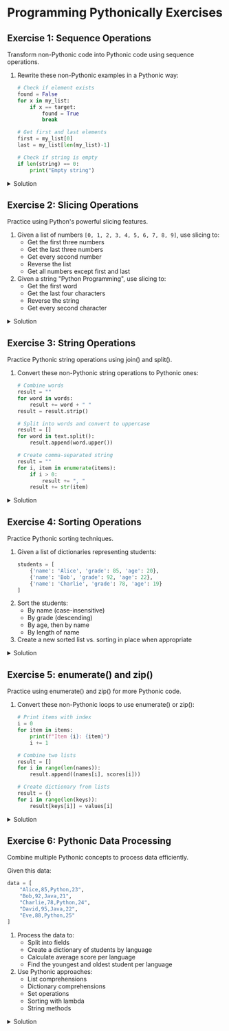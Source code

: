 # Programming Pythonically Exercises

## Exercise 1: Sequence Operations
Transform non-Pythonic code into Pythonic code using sequence operations.

1. Rewrite these non-Pythonic examples in a Pythonic way:
   ```python
   # Check if element exists
   found = False
   for x in my_list:
       if x == target:
           found = True
           break
   
   # Get first and last elements
   first = my_list[0]
   last = my_list[len(my_list)-1]
   
   # Check if string is empty
   if len(string) == 0:
       print("Empty string")
   ```

<details>
<summary>Solution</summary>

```python
# Pythonic versions:

# Check if element exists
found = target in my_list

# Get first and last elements
first = my_list[0]  # or my_list[-0]
last = my_list[-1]

# Check if string is empty
if not string:
    print("Empty string")
```
</details>

## Exercise 2: Slicing Operations
Practice using Python's powerful slicing features.

1. Given a list of numbers `[0, 1, 2, 3, 4, 5, 6, 7, 8, 9]`, use slicing to:
   - Get the first three numbers
   - Get the last three numbers
   - Get every second number
   - Reverse the list
   - Get all numbers except first and last
2. Given a string "Python Programming", use slicing to:
   - Get the first word
   - Get the last four characters
   - Reverse the string
   - Get every second character

<details>
<summary>Solution</summary>

```python
numbers = [0, 1, 2, 3, 4, 5, 6, 7, 8, 9]

# List slicing
first_three = numbers[:3]  # [0, 1, 2]
last_three = numbers[-3:]  # [7, 8, 9]
every_second = numbers[::2]  # [0, 2, 4, 6, 8]
reversed_list = numbers[::-1]  # [9, 8, 7, 6, 5, 4, 3, 2, 1, 0]
middle = numbers[1:-1]  # [1, 2, 3, 4, 5, 6, 7, 8]

text = "Python Programming"

# String slicing
first_word = text[:6]  # "Python"
last_four = text[-4:]  # "ming"
reversed_text = text[::-1]  # "gnimmargorP nohtyP"
every_second_char = text[::2]  # "Pto rgamn"
```
</details>

## Exercise 3: String Operations
Practice Pythonic string operations using join() and split().

1. Convert these non-Pythonic string operations to Pythonic ones:
   ```python
   # Combine words
   result = ""
   for word in words:
       result += word + " "
   result = result.strip()
   
   # Split into words and convert to uppercase
   result = []
   for word in text.split():
       result.append(word.upper())
   
   # Create comma-separated string
   result = ""
   for i, item in enumerate(items):
       if i > 0:
           result += ", "
       result += str(item)
   ```

<details>
<summary>Solution</summary>

```python
# Pythonic versions:

# Combine words
result = " ".join(words)

# Split into words and convert to uppercase
result = [word.upper() for word in text.split()]
# Or even more Pythonic:
result = text.upper().split()

# Create comma-separated string
result = ", ".join(str(item) for item in items)
```
</details>

## Exercise 4: Sorting Operations
Practice Pythonic sorting techniques.

1. Given a list of dictionaries representing students:
   ```python
   students = [
       {'name': 'Alice', 'grade': 85, 'age': 20},
       {'name': 'Bob', 'grade': 92, 'age': 22},
       {'name': 'Charlie', 'grade': 78, 'age': 19}
   ]
   ```
2. Sort the students:
   - By name (case-insensitive)
   - By grade (descending)
   - By age, then by name
   - By length of name
3. Create a new sorted list vs. sorting in place when appropriate

<details>
<summary>Solution</summary>

```python
# Sort by name (case-insensitive)
by_name = sorted(students, key=lambda x: x['name'].lower())

# Sort by grade (descending)
by_grade = sorted(students, key=lambda x: x['grade'], reverse=True)

# Sort by age, then name
by_age_name = sorted(students, key=lambda x: (x['age'], x['name']))

# Sort by length of name
by_name_length = sorted(students, key=lambda x: len(x['name']))

# In-place sorting (modifies original list)
students.sort(key=lambda x: x['grade'], reverse=True)

print("By name:", by_name)
print("By grade:", by_grade)
print("By age and name:", by_age_name)
print("By name length:", by_name_length)
```
</details>

## Exercise 5: enumerate() and zip()
Practice using enumerate() and zip() for more Pythonic code.

1. Convert these non-Pythonic loops to use enumerate() or zip():
   ```python
   # Print items with index
   i = 0
   for item in items:
       print(f"Item {i}: {item}")
       i += 1
   
   # Combine two lists
   result = []
   for i in range(len(names)):
       result.append((names[i], scores[i]))
   
   # Create dictionary from lists
   result = {}
   for i in range(len(keys)):
       result[keys[i]] = values[i]
   ```

<details>
<summary>Solution</summary>

```python
# Using enumerate()
for i, item in enumerate(items):
    print(f"Item {i}: {item}")

# Using zip() for lists
result = list(zip(names, scores))

# Using zip() for dictionary
result = dict(zip(keys, values))

# More examples
names = ['Alice', 'Bob', 'Charlie']
scores = [85, 92, 78]
grades = ['B', 'A', 'C']

# Iterate over multiple sequences
for name, score, grade in zip(names, scores, grades):
    print(f"{name} got {score} ({grade})")

# Enumerate with start index
for i, name in enumerate(names, start=1):
    print(f"Student {i}: {name}")
```
</details>

## Exercise 6: Pythonic Data Processing
Combine multiple Pythonic concepts to process data efficiently.

Given this data:
```python
data = [
    "Alice,85,Python,23",
    "Bob,92,Java,21",
    "Charlie,78,Python,24",
    "David,95,Java,22",
    "Eve,88,Python,25"
]
```

1. Process the data to:
   - Split into fields
   - Create a dictionary of students by language
   - Calculate average score per language
   - Find the youngest and oldest student per language
2. Use Pythonic approaches:
   - List comprehensions
   - Dictionary comprehensions
   - Set operations
   - Sorting with lambda
   - String methods

<details>
<summary>Solution</summary>

```python
# Parse data
students = [line.split(',') for line in data]
students = [
    {'name': name, 'score': int(score), 
     'language': lang, 'age': int(age)}
    for name, score, lang, age in students
]

# Group by language using dictionary comprehension
by_language = {}
for student in students:
    lang = student['language']
    by_language.setdefault(lang, []).append(student)

# Calculate averages using comprehension
averages = {
    lang: sum(s['score'] for s in students) / len(students)
    for lang, students in by_language.items()
}

# Find age ranges using min/max with key function
age_ranges = {
    lang: {
        'youngest': min(students, key=lambda s: s['age']),
        'oldest': max(students, key=lambda s: s['age'])
    }
    for lang, students in by_language.items()
}

# Get unique languages using set
languages = {student['language'] for student in students}

# Print summary
for lang in sorted(languages):
    print(f"\n{lang} Summary:")
    print(f"Average score: {averages[lang]:.2f}")
    print(f"Youngest: {age_ranges[lang]['youngest']['name']} "
          f"({age_ranges[lang]['youngest']['age']})")
    print(f"Oldest: {age_ranges[lang]['oldest']['name']} "
          f"({age_ranges[lang]['oldest']['age']})")
```
</details>
